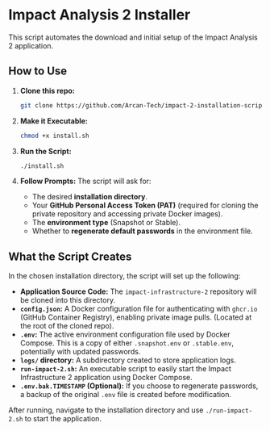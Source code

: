 # Impact Analysis 2 Installer

This script automates the download and initial setup of the Impact Analysis 2 application.

## How to Use

1.  **Clone this repo:**
    ```bash
    git clone https://github.com/Arcan-Tech/impact-2-installation-script.git
    ```

2.  **Make it Executable:**
    ```bash
    chmod +x install.sh
    ```

3.  **Run the Script:**
    ```bash
    ./install.sh
    ```

4.  **Follow Prompts:**
    The script will ask for:
    *   The desired **installation directory**.
    *   Your **GitHub Personal Access Token (PAT)** (required for cloning the private repository and accessing private Docker images).
    *   The **environment type** (Snapshot or Stable).
    *   Whether to **regenerate default passwords** in the environment file.

## What the Script Creates

In the chosen installation directory, the script will set up the following:

*   **Application Source Code:** The `impact-infrastructure-2` repository will be cloned into this directory.
*   **`config.json`:** A Docker configuration file for authenticating with `ghcr.io` (GitHub Container Registry), enabling private image pulls. (Located at the root of the cloned repo).
*   **`.env`:** The active environment configuration file used by Docker Compose. This is a copy of either `.snapshot.env` or `.stable.env`, potentially with updated passwords.
*   **`logs/` directory:** A subdirectory created to store application logs.
*   **`run-impact-2.sh`:** An executable script to easily start the Impact Infrastructure 2 application using Docker Compose.
*   **`.env.bak.TIMESTAMP` (Optional):** If you choose to regenerate passwords, a backup of the original `.env` file is created before modification.

After running, navigate to the installation directory and use `./run-impact-2.sh` to start the application.